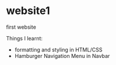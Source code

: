 # website1
first website

Things I learnt:
- formatting and styling in HTML/CSS
- Hamburger Navigation Menu in Navbar

